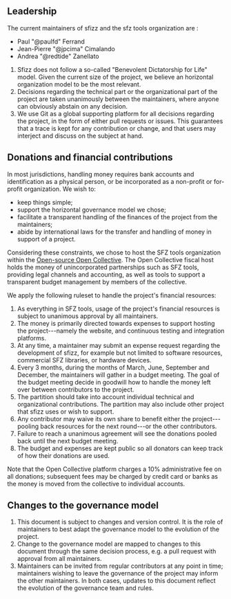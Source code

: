 ## Leadership

The current maintainers of sfizz and the sfz tools organization are :

- Paul "@paulfd" Ferrand
- Jean-Pierre "@jpcima" Cimalando
- Andrea "@redtide" Zanellato

1. Sfizz does not follow a so-called "Benevolent Dictatorship for Life" model.
Given the current size of the project, we believe an horizontal organization model to be the most relevant.
2. Decisions regarding the technical part or the organizational part of the project are taken unanimously between the maintainers, where anyone can obviously abstain on any decision.
3. We use Git as a global supporting platform for all decisions regarding the project, in the form of either pull requests or issues.
This guarantees that a trace is kept for any contribution or change, and that users may interject and discuss on the subject at hand.

## Donations and financial contributions

In most jurisdictions, handling money requires bank accounts and identification as a physical person, or be incorporated as a non-profit or for-profit organization.
We wish to:

- keep things simple;
- support the horizontal governance model we chose;
- facilitate a transparent handling of the finances of the project from the maintainers;
- abide by international laws for the transfer and handling of money in support of a project.

Considering these constraints, we chose to host the SFZ tools organization within the [Open-source Open Collective].
The Open Collective fiscal host holds the money of unincorporated partnerships such as SFZ tools, providing legal channels and accounting, as well as tools to support a transparent budget management by members of the collective.

We apply the following ruleset to handle the project's financial resources:

1. As everything in SFZ tools, usage of the project's financial resources is subject to unanimous approval by all maintainers.
2. The money is primarily directed towards expenses to support hosting the project---namely the website, and continuous testing and integration platforms.
3. At any time, a maintainer may submit an expense request regarding the development of sfizz, for example but not limited to software resources, commercial SFZ libraries, or hardware devices.
4. Every 3 months, during the months of March, June, September and December, the maintainers will gather in a budget meeting. The goal of the budget meeting decide in goodwill how to handle the money left over between contributors to the project.
5. The partition should take into account individual technical and organizational contributions.
The partition may also include other project that sfizz uses or wish to support.
6. Any contributor may waive its own share to benefit either the project---pooling back resources for the next round---or the other contributors.
7. Failure to reach a unanimous agreement will see the donations pooled back until the next budget meeting.
8. The budget and expenses are kept public so all donators can keep track of how their donations are used.

Note that the Open Collective platform charges a 10% administrative fee on all donations; subsequent fees may be charged by credit card or banks as the money is moved from the collective to individual accounts.

## Changes to the governance model

1. This document is subject to changes and version control.
It is the role of maintainers to best adapt the governance model to the evolution of the project.
2. Change to the governance model are mapped to changes to this document through the same decision process, e.g. a pull request with approval from all maintainers.
3. Maintainers can be invited from regular contributors at any point in time; maintainers wishing to leave the governance of the project may inform the other maintainers.
In both cases, updates to this document reflect the evolution of the governance team and rules.

[Open-source Open Collective]: https://opencollective.com/opensource
